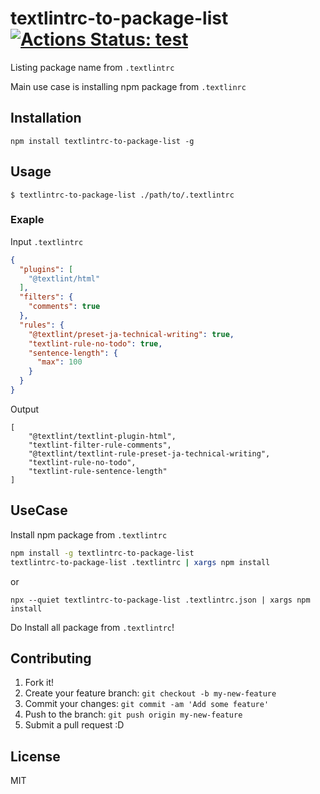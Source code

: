 # textlintrc-to-package-list [![Actions Status: test](https://github.com/textlint/textlintrc-to-package-list/workflows/test/badge.svg)](https://github.com/textlint/textlintrc-to-package-list/actions?query=workflow%3A"test")

Listing package name from `.textlintrc`

Main use case is installing npm package from `.textlinrc`

## Installation

    npm install textlintrc-to-package-list -g

## Usage

    $ textlintrc-to-package-list ./path/to/.textlintrc

### Exaple

Input `.textlintrc`

```json
{
  "plugins": [
    "@textlint/html"
  ],
  "filters": {
    "comments": true
  },
  "rules": {
    "@textlint/preset-ja-technical-writing": true,
    "textlint-rule-no-todo": true,
    "sentence-length": {
      "max": 100
    }
  }
}
```

Output

```
[
    "@textlint/textlint-plugin-html",
    "textlint-filter-rule-comments",
    "@textlint/textlint-rule-preset-ja-technical-writing",
    "textlint-rule-no-todo",
    "textlint-rule-sentence-length"
]
```

## UseCase

Install npm package from `.textlintrc`

```sh
npm install -g textlintrc-to-package-list
textlintrc-to-package-list .textlintrc | xargs npm install
```

or 

```shell
npx --quiet textlintrc-to-package-list .textlintrc.json | xargs npm install
```

Do Install all package from `.textlintrc`!

## Contributing

1. Fork it!
2. Create your feature branch: `git checkout -b my-new-feature`
3. Commit your changes: `git commit -am 'Add some feature'`
4. Push to the branch: `git push origin my-new-feature`
5. Submit a pull request :D

## License

MIT

